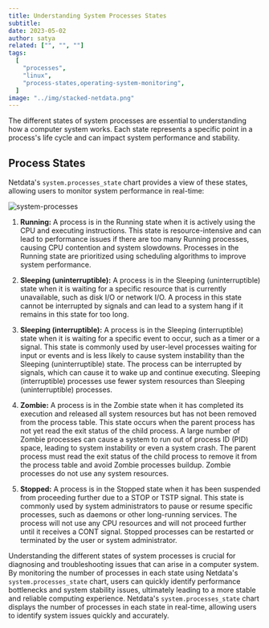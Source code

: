 ```yaml
---
title: Understanding System Processes States
subtitle: 
date: 2023-05-02
author: satya
related: ["", "", ""]
tags: 
  [
    "processes",
    "linux",
    "process-states,operating-system-monitoring",
  ]
image: "../img/stacked-netdata.png"
---
```

The different states of system processes are essential to understanding how a computer system works. Each state represents a specific point in a process's life cycle and can impact system performance and stability.

<!-- truncate -->

## Process States

Netdata's `system.processes_state` chart provides a view of these states, allowing users to monitor system performance in real-time:

![system-processes](.././img/system-processes.png)

1. **Running:** A process is in the Running state when it is actively using the CPU and executing instructions. This state is resource-intensive and can lead to performance issues if there are too many Running processes, causing CPU contention and system slowdowns. Processes in the Running state are prioritized using scheduling algorithms to improve system performance.

2. **Sleeping (uninterruptible):** A process is in the Sleeping (uninterruptible) state when it is waiting for a specific resource that is currently unavailable, such as disk I/O or network I/O. A process in this state cannot be interrupted by signals and can lead to a system hang if it remains in this state for too long.

3. **Sleeping (interruptible):** A process is in the Sleeping (interruptible) state when it is waiting for a specific event to occur, such as a timer or a signal. This state is commonly used by user-level processes waiting for input or events and is less likely to cause system instability than the Sleeping (uninterruptible) state. The process can be interrupted by signals, which can cause it to wake up and continue executing. Sleeping (interruptible) processes use fewer system resources than Sleeping (uninterruptible) processes.

4. **Zombie:** A process is in the Zombie state when it has completed its execution and released all system resources but has not been removed from the process table. This state occurs when the parent process has not yet read the exit status of the child process. A large number of Zombie processes can cause a system to run out of process ID (PID) space, leading to system instability or even a system crash. The parent process must read the exit status of the child process to remove it from the process table and avoid Zombie processes buildup. Zombie processes do not use any system resources.

5. **Stopped:** A process is in the Stopped state when it has been suspended from proceeding further due to a STOP or TSTP signal. This state is commonly used by system administrators to pause or resume specific processes, such as daemons or other long-running services. The process will not use any CPU resources and will not proceed further until it receives a CONT signal. Stopped processes can be restarted or terminated by the user or system administrator.

Understanding the different states of system processes is crucial for diagnosing and troubleshooting issues that can arise in a computer system. By monitoring the number of processes in each state using Netdata's `system.processes_state` chart, users can quickly identify performance bottlenecks and system stability issues, ultimately leading to a more stable and reliable computing experience. Netdata's `system.processes_state` chart displays the number of processes in each state in real-time, allowing users to identify system issues quickly and accurately.
